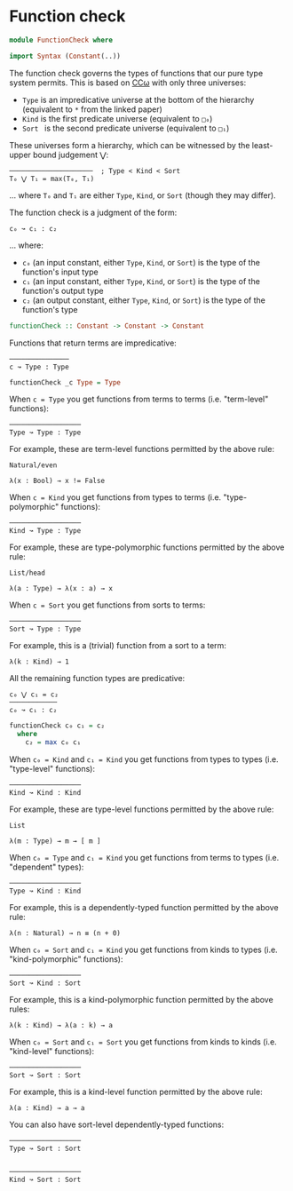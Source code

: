 # Function check

```haskell
module FunctionCheck where

import Syntax (Constant(..))
```

The function check governs the types of functions that our pure type system
permits.  This is based on [CCω][ccw] with only three universes:

* `Type` is an impredicative universe at the bottom of the hierarchy
  (equivalent to `*` from the linked paper)
* `Kind` is the first predicate universe (equivalent to `□₀`)
* `Sort ` is the second predicate universe (equivalent to `□₁`)

These universes form a hierarchy, which can be witnessed by the least-upper
bound judgement ⋁:


    ─────────────────────  ; Type < Kind < Sort
    T₀ ⋁ T₁ = max(T₀, T₁)


... where `T₀` and `T₁` are either `Type`, `Kind`, or `Sort` (though they may
differ).


The function check is a judgment of the form:

    c₀ ↝ c₁ : c₂

... where:

* `c₀` (an input constant, either `Type`, `Kind`, or `Sort`) is the type of the
  function's input type
* `c₁` (an input constant, either `Type`, `Kind`, or `Sort`) is the type of the
  function's output type
* `c₂` (an output constant, either `Type`, `Kind`, or `Sort`) is the type of
  the function's type

```haskell
functionCheck :: Constant -> Constant -> Constant
```

Functions that return terms are impredicative:


    ───────────────
    c ↝ Type : Type


```haskell
functionCheck _c Type = Type
```

When `c = Type` you get functions from terms to terms (i.e.  "term-level"
functions):


    ──────────────────
    Type ↝ Type : Type


For example, these are term-level functions permitted by the above rule:

    Natural/even

    λ(x : Bool) → x != False

When `c = Kind` you get functions from types to terms (i.e.  "type-polymorphic"
functions):


    ──────────────────
    Kind ↝ Type : Type


For example, these are type-polymorphic functions permitted by the above rule:

    List/head

    λ(a : Type) → λ(x : a) → x

When `c = Sort` you get functions from sorts to terms:


    ──────────────────
    Sort ↝ Type : Type


For example, this is a (trivial) function from a sort to a term:

    λ(k : Kind) → 1

All the remaining function types are predicative:


    c₀ ⋁ c₁ = c₂
    ────────────
    c₀ ↝ c₁ : c₂


```haskell
functionCheck c₀ c₁ = c₂
  where
    c₂ = max c₀ c₁
```

When `c₀ = Kind` and `c₁ = Kind` you get functions from types to types (i.e.
"type-level" functions):


    ──────────────────
    Kind ↝ Kind : Kind


For example, these are type-level functions permitted by the above rule:

    List

    λ(m : Type) → m → [ m ]

When `c₀ = Type` and `c₁ = Kind` you get functions from terms to types (i.e.
"dependent" types):


    ──────────────────
    Type ↝ Kind : Kind


For example, this is a dependently-typed function permitted by the above rule:

    λ(n : Natural) → n ≡ (n + 0)

When `c₀ = Sort` and `c₁ = Kind` you get functions from kinds to types (i.e.
"kind-polymorphic" functions):


    ──────────────────
    Sort ↝ Kind : Sort


For example, this is a kind-polymorphic function permitted by the above rules:

    λ(k : Kind) → λ(a : k) → a

When `c₀ = Sort` and `c₁ = Sort` you get functions from kinds to kinds (i.e.
"kind-level" functions):


    ──────────────────
    Sort ↝ Sort : Sort


For example, this is a kind-level function permitted by the above rule:

    λ(a : Kind) → a → a

You can also have sort-level dependently-typed functions:


    ──────────────────
    Type ↝ Sort : Sort


    ──────────────────
    Kind ↝ Sort : Sort


[ccw]: https://hal.inria.fr/hal-01445835
